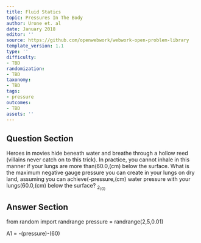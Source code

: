 ```yaml
---
title: Fluid Statics
topic: Pressures In The Body
author: Urone et. al
date: January 2018
editor: ''
source: https://github.com/openwebwork/webwork-open-problem-library
template_version: 1.1
type: ''
difficulty:
- TBD
randomization:
- TBD
taxonomy:
- TBD
tags:
- pressure
outcomes:
- TBD
assets: ''
---
```


## Question Section 

Heroes in movies hide beneath water and breathe through a hollow reed (villains never catch on to this trick). In practice, you cannot inhale in this manner if your lungs are more than(60.0,(cm) below the surface. What is the maximum negative gauge pressure you can create in your lungs on dry land, assuming you can achieve(-pressure,(cm) water pressure with your lungs(60.0,(cm) below the surface?
<sub>2<sub>(O)



## Answer Section

from random import randrange
pressure = randrange(2,5,0.01)

A1 = -(pressure)-(60)